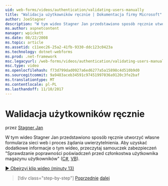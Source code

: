 ```yaml
---
uid: web-forms/videos/authentication/validating-users-manually
title: "Walidacja użytkowników ręcznie | Dokumentacja firmy Microsoft"
author: JoeStagner
description: "W tym wideo Stagner Jan przedstawiono sposób ręcznie utworzyć własne formularza sieci web i proces żądania uwierzytelnienia. Aby uzyskać dodatkowe informacje o tym vi..."
ms.author: aspnetcontent
manager: wpickett
ms.date: 08/22/2008
ms.topic: article
ms.assetid: c11eec26-25a2-41fb-9330-ddc123c0423a
ms.technology: dotnet-webforms
ms.prod: .net-framework
msc.legacyurl: /web-forms/videos/authentication/validating-users-manually
msc.type: video
ms.openlocfilehash: f73d799dad0927a6ed6277a5a15898c4d510b9d0
ms.sourcegitcommit: 9a9483aceb34591c97451997036a9120c3fe2baf
ms.translationtype: MT
ms.contentlocale: pl-PL
ms.lasthandoff: 11/10/2017
---
```

<a name="validating-users-manually"></a>Walidacja użytkowników ręcznie
====================
przez [Stagner Jan](https://github.com/JoeStagner)

W tym wideo Stagner Jan przedstawiono sposób ręcznie utworzyć własne formularza sieci web i proces żądania uwierzytelnienia. Aby uzyskać dodatkowe informacje o tym wideo, przeczytaj samouczek zabezpieczeń "Sprawdzanie poprawności poświadczeń przed członkostwa użytkownika magazynu użytkowników" ([C#](../../overview/older-versions-security/membership/validating-user-credentials-against-the-membership-user-store-cs.md), [VB](../../overview/older-versions-security/membership/validating-user-credentials-against-the-membership-user-store-vb.md)).

[&#9654; Obejrzyj klip wideo (minuty 13)](https://channel9.msdn.com/Blogs/ASP-NET-Site-Videos/validating-users-manually)

>[!div class="step-by-step"]
[Poprzednie](creating-user-accounts-programmatically.md)
[dalej](validating-users-with-the-login-control.md)
